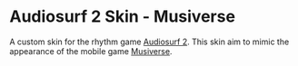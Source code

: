 # Audiosurf 2 Skin - Musiverse
A custom skin for the rhythm game [Audiosurf 2](https://store.steampowered.com/app/235800/Audiosurf_2/). This skin aim to mimic the appearance of the mobile game [Musiverse](https://play.google.com/store/apps/details?id=com.pocketgames.musiverse&hl=en_US&gl=US).
